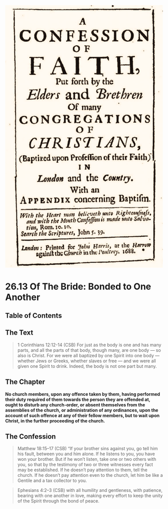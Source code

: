 <img class="intro-right" src="art-1689.png">

# 26.13 Of The Bride: Bonded to One Another

## Table of Contents

<!-- toc -->

## The Text

>1 Corinthians 12:12-14 (CSB) For just as the body is one and has many parts, and all the parts of that body, though many, are one body — so also is Christ. For we were all baptized by one Spirit into one body — whether Jews or Greeks, whether slaves or free — and we were all given one Spirit to drink. Indeed, the body is not one part but many.

## The Chapter

**No church members, upon any offence taken by them, having performed their duty required of them towards the person they are offended at, ought to disturb any church-order, or absent themselves from the assemblies of the church, or administration of any ordinances, upon the account of such offence at any of their fellow members, but to wait upon Christ, in the further proceeding of the church.**

## The Confession

>Matthew 18:15–17 (CSB) “If your brother sins against you, go tell him his fault, between you and him alone. If he listens to you, you have won your brother. But if he won’t listen, take one or two others with you, so that by the testimony of two or three witnesses every fact may be established. If he doesn’t pay attention to them, tell the church. If he doesn’t pay attention even to the church, let him be like a Gentile and a tax collector to you.

>Ephesians 4:2–3 (CSB) with all humility and gentleness, with patience, bearing with one another in love, making every effort to keep the unity of the Spirit through the bond of peace.
